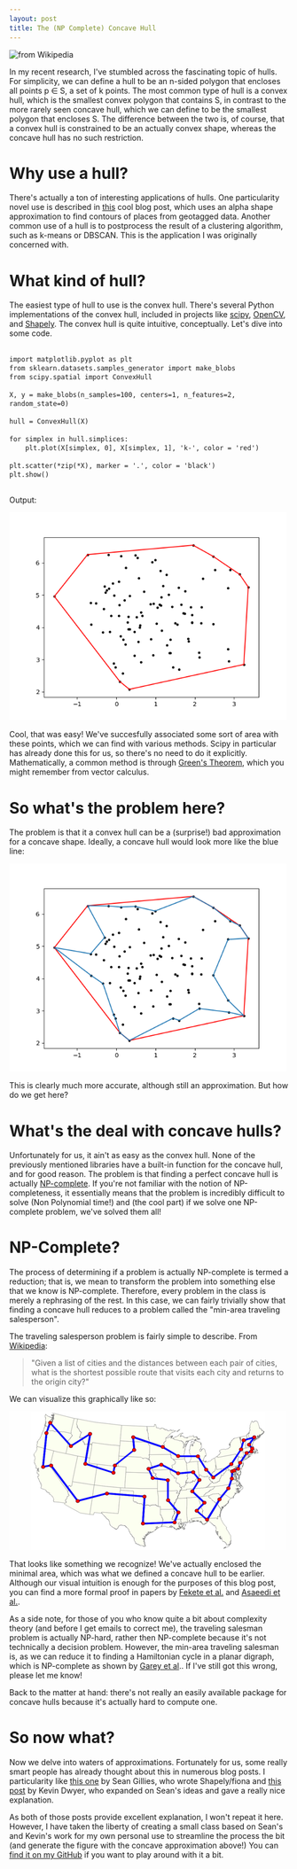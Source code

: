 ```yaml
---
layout: post
title: The (NP Complete) Concave Hull
---
```


<img src="https://upload.wikimedia.org/wikipedia/commons/thumb/8/8f/Simple_polygon.svg/300px-Simple_polygon.svg.png" alt="from Wikipedia">

In my recent research, I've stumbled across the fascinating topic of hulls. For simplicity, we can define a hull to be an n-sided polygon that encloses all points p ∈ S, a set of k points. The most common type of hull is a convex hull, which is the smallest convex polygon that contains S, in contrast to the more rarely seen concave hull, which we can define to be the smallest polygon that encloses S. The difference between the two is, of course, that a convex hull is constrained to be an actually convex shape, whereas the concave hull has no such restriction.


Why use a hull?
====
There's actually a ton of interesting applications of hulls. One particularity novel use is described in [this](ttps://github.com/adam-p/markdown-here/wiki/Markdown-Cheatsheet#links) cool blog post, which uses an alpha shape approximation to find contours of places from geotagged data. Another common use of a hull is to postprocess the result of a clustering algorithm, such as k-means or DBSCAN. This is the application I was originally concerned with.


What kind of hull?
====
The easiest type of hull to use is the convex hull. There's several Python implementations of the convex hull, included in projects like [scipy](https://www.google.com/url?sa=t&rct=j&q=&esrc=s&source=web&cd=1&cad=rja&uact=8&ved=2ahUKEwjPt-3p4o3jAhWVQs0KHfG3Bj0QFjAAegQIBBAB&url=https%3A%2F%2Fdocs.scipy.org%2Fdoc%2Fscipy%2Freference%2Fgenerated%2Fscipy.spatial.ConvexHull.html&usg=AOvVaw2xCnhbutY0EXwZIA8vYy14), [OpenCV](https://docs.opencv.org/3.4/d3/dc0/group__imgproc__shape.html#ga014b28e56cb8854c0de4a211cb2be656), and [Shapely](https://shapely.readthedocs.io/en/stable/manual.html). The convex hull is quite intuitive, conceptually. Let's dive into some code.

<script src="https://cdn.jsdelivr.net/gh/google/code-prettify@master/loader/run_prettify.js"></script>
<pre class="prettyprint lang-py">
<code>
import matplotlib.pyplot as plt
from sklearn.datasets.samples_generator import make_blobs
from scipy.spatial import ConvexHull

X, y = make_blobs(n_samples=100, centers=1, n_features=2, random_state=0)

hull = ConvexHull(X)

for simplex in hull.simplices:
    plt.plot(X[simplex, 0], X[simplex, 1], 'k-', color = 'red')

plt.scatter(*zip(*X), marker = '.', color = 'black')
plt.show()
</code>
</pre>
Output:


<img src="../images/convex.png" width = "500">
<!---*** for fucking color change in the syntax lol--->


Cool, that was easy! We've succesfully associated some sort of area with these points, which we can find with various methods. Scipy in particular has already done this for us, so there's no need to do it explicitly. Mathematically, a common method is through [Green's Theorem](https://en.wikipedia.org/wiki/Green%27s_theorem), which you might remember from vector calculus.  


So what's the problem here?
====
The problem is that it a convex hull can be a (surprise!) bad approximation for a concave shape. Ideally, a concave hull would look more like the blue line:

<img src="../images/concave_and_convex.png" width = "500">


This is clearly much more accurate, although still an approximation. But how do we get here?

What's the deal with concave hulls?
====
Unfortunately for us, it ain't as easy as the convex hull. None of the previously mentioned libraries have a built-in function for the concave hull, and for good reason. The problem is that finding a perfect concave hull is actually [NP-complete](https://en.wikipedia.org/wiki/NP-completeness). If you're not familiar with the notion of NP-completeness, it essentially means that the problem is incredibly difficult to solve (Non Polynomial time!) and (the cool part) if we solve one NP-complete problem, we've solved them all!

NP-Complete?
====
The process of determining if a problem is actually NP-complete is termed a reduction; that is, we mean to transform the problem into something else that we know is NP-complete. Therefore, every problem in the class is merely a rephrasing of the rest. In this case, we can fairly trivially show that finding a concave hull reduces to a problem called the "min-area traveling salesperson".

The traveling salesperson problem is fairly simple to describe. From [Wikipedia](https://en.wikipedia.org/wiki/Travelling_salesman_problem):

>"Given a list of cities and the distances between each pair of cities, what is the shortest possible route that visits each city and returns to the origin city?"

We can visualize this graphically like so:

<img src="../images/salesman.png" width = "500">

That looks like something we recognize! We've actually enclosed the minimal area, which was what we defined a concave hull to be earlier. Although our visual intuition is enough for the purposes of this blog post, you can find a more formal proof in papers by [Fekete et al.](https://arxiv.org/pdf/1309.7829.pdf) and [Asaeedi et al.](https://arxiv.org/pdf/1309.7829.pdf).

As a side note, for those of you who know quite a bit about complexity theory (and before I get emails to correct me), the traveling salesman problem is actually NP-hard, rather then NP-complete because it's not technically a decision problem. However, the min-area traveling salesman is, as we can reduce it to finding a Hamiltonian cycle in a planar digraph, which is NP-complete as shown by [Garey et al](https://www.cs.princeton.edu/courses/archive/spring04/cos423/handouts/the%20planar%20hamiltonian.pdf).. If I've still got this wrong, please let me know!

Back to the matter at hand: there's not really an easily available package for concave hulls because it's actually hard to compute one.

So now what?
====
Now we delve into waters of approximations. Fortunately for us, some really smart people has already thought about this in numerous blog posts. I particularity like [this one](https://sgillies.net/2012/10/13/the-fading-shape-of-alpha.html) by Sean Gillies, who wrote Shapely/fiona and [this post](http://blog.thehumangeo.com/2014/05/12/drawing-boundaries-in-python/) by Kevin Dwyer, who expanded on Sean's ideas and gave a really nice explanation.

As both of those posts provide excellent explanation, I won't repeat it here. However, I have taken the liberty of creating a small class based on Sean's and Kevin's work for my own personal use to streamline the process the bit (and generate the figure with the concave approximation above!) You can [find it on my GitHub](https://gist.github.com/bp0017/bf7e548a04f133d53ebac41f3e2b8ad7) if you want to play around with it a bit.
